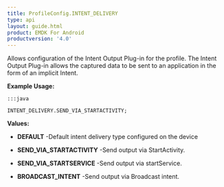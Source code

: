 ```yaml
---
title: ProfileConfig.INTENT_DELIVERY
type: api
layout: guide.html
product: EMDK For Android
productversion: '4.0'
---
```



Allows configuration of the Intent Output Plug-in for the profile. 
 The Intent Output Plug-in allows the captured data to be sent to an application in the form of an implicit Intent.
 
 

**Example Usage:**
	
	:::java
	
	INTENT_DELIVERY.SEND_VIA_STARTACTIVITY;
	


**Values:**

* **DEFAULT** -Default intent delivery type configured on the device

* **SEND_VIA_STARTACTIVITY** -Send output via StartActivity.

* **SEND_VIA_STARTSERVICE** -Send output via startService.

* **BROADCAST_INTENT** -Send output via Broadcast intent.









